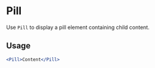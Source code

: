 # Pill

Use `Pill` to display a pill element containing child content.

## Usage

```jsx
<Pill>Content</Pill>
```
